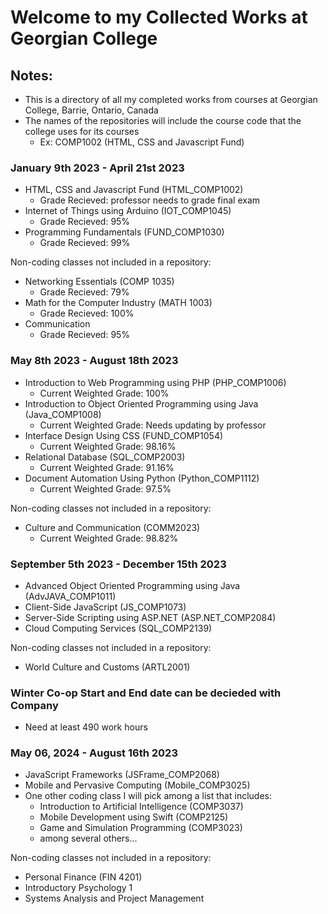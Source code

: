 # Welcome to my Collected Works at Georgian College

## Notes:
- This is a directory of all my completed works from courses at Georgian College, Barrie, Ontario, Canada
- The names of the repositories will include the course code that the college uses for its courses
  - Ex: COMP1002 (HTML, CSS and Javascript Fund)

### January 9th 2023 - April 21st 2023
- HTML, CSS and Javascript Fund (HTML_COMP1002)
  - Grade Recieved: professor needs to grade final exam
- Internet of Things using Arduino (IOT_COMP1045)
  - Grade Recieved: 95%
- Programming Fundamentals (FUND_COMP1030)
  - Grade Recieved: 99%

Non-coding classes not included in a repository: 
- Networking Essentials (COMP 1035)
  - Grade Recieved: 79%
- Math for the Computer Industry (MATH 1003)
  - Grade Recieved: 100%
- Communication
  -  Grade Recieved: 95%

### May 8th 2023 - August 18th 2023
- Introduction to Web Programming using PHP (PHP_COMP1006)
  - Current Weighted Grade: 100%
- Introduction to Object Oriented Programming using Java (Java_COMP1008)
  - Current Weighted Grade: Needs updating by professor
- Interface Design Using CSS (FUND_COMP1054)
  - Current Weighted Grade: 98.16%
- Relational Database (SQL_COMP2003)
  - Current Weighted Grade: 91.16%
- Document Automation Using Python (Python_COMP1112)
  - Current Weighted Grade: 97.5%

Non-coding classes not included in a repository: 
- Culture and Communication (COMM2023)
  - Current Weighted Grade: 98.82%

### September 5th 2023 - December 15th 2023
- Advanced Object Oriented Programming using Java (AdvJAVA_COMP1011)
- Client-Side JavaScript (JS_COMP1073)
- Server-Side Scripting using ASP.NET (ASP.NET_COMP2084)
- Cloud Computing Services (SQL_COMP2139)

Non-coding classes not included in a repository: 
- World Culture and Customs (ARTL2001)

### Winter Co-op Start and End date can be decieded with Company
- Need at least 490 work hours 

### May 06, 2024 - August 16th 2023 
- JavaScript Frameworks (JSFrame_COMP2068)
- Mobile and Pervasive Computing (Mobile_COMP3025)
- One other coding class I will pick among a list that includes:
  - Introduction to Artificial Intelligence (COMP3037)
  - Mobile Development using Swift (COMP2125)
  - Game and Simulation Programming (COMP3023)
  - among several others... 

Non-coding classes not included in a repository: 
- Personal Finance (FIN 4201)
- Introductory Psychology 1
- Systems Analysis and Project Management
